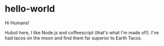 # hello-world

Hi Humans!

Hubot here, I like Node.js and coffeescript (that's what I'm made of!). 
I've had tacos on the moon and find them far superior to Earth Tacos.
